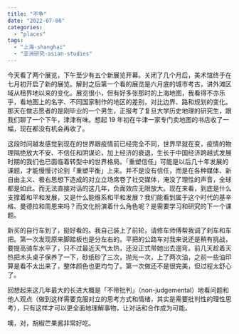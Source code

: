 ```yaml
---
title: "不争"
date: "2022-07-08"
categories: 
  - "places"
tags: 
  - "上海-shanghai"
  - "亚洲研究-asian-studies"
---
```


今天看了两个展览，下午至少有五个新展览开幕。关闭了几个月后，美术馆终于在七月初开启了新的展览。解封之后第一个看的展览是六月底的城市考古，讲外滩区域从租界地以来的变化。展览很小，但有好多张那时的上海地图，我看得不亦乐乎，看地图上的名字、不同国家制作的地区的差别，对比边界、路和规划的变化。那天在做志愿者的是刚毕业的一个男生，正报考了复旦大学历史地理的研究生，跟我们聊了一个下午，津津有味。想起 19 年初在牛津一家专门卖地图的书店收了一幅，现在都没有机会再收了。  
  
这段时间越发感觉到现在的世界跟疫情前已经完全不同，世界早就在变，疫情的物理隔绝放大不安、不信任和阴谋论，加上经济的衰退，生长于中国经济跨越式发展时期的我们也已面临着转型中的世界格局。「重塑信任」可能是以后几十年发展的课题，才能慢慢讨论到「重塑平衡」上来。并不是没有信任，而是在各种媒体、新自由主义、极右思想下造成的对立立场席卷了社交媒体，淹没了理性的声音，全球都是如此。而无法直接对话的这几年，负面效应无限放大。现在来看，到底是什么支撑着和平和发展，又是什么能维系和平和发展？我们能看到属于这个时代的基辛格、曼德拉和周恩来吗？而文化扮演着什么角色呢？是需要学习和研究的下一个课题。  
  
新买的自行车到了，挺好看的。我自己装上了前轮，请修车师傅帮我调了刹车和车把。第一次发现原来脚踏板也是分左右的。平把的公路车对我来说还是稍有挑战，要提高骑车水平了，只不过最近天气太热，还没正式带她出去遛弯。前几天趁着天热把木头桌子保养了一下，砂纸砂了三次，抛光一次，上了两次油，之前一些油印算是看不太出来了，整体颜色也更均匀了。第一次做还不是很完美，但过程太舒心了。  
  
回想起来这几年最大的长进大概是「不带批判」（non-judgemental）地看问题和他人观点（做到这样需要克服对立的思考方式和情绪，其实是需要批判性的理性思考），只有这样才可以更全面地理解事物，让对话和合作成为可能。  
  
噢，对，胡椒芒果酱非常好吃。

